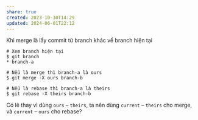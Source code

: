 ```yaml
---
share: true
created: 2023-10-30T14:29
updated: 2024-06-01T22:12
---
```

Khi merge là lấy commit từ branch khác về branch hiện tại
```
# Xem branch hiện tại
$ git branch
* branch-a

# Nếu là merge thì branch-a là ours
$ git merge -X ours branch-b  

# Nếu là rebase thì branch-a là theirs
$ git rebase -X theirs branch-b
```

Có lẽ thay vì dùng `ours` – `theirs`, ta nên dùng `current` – `theirs` cho merge, và `current` – `ours` cho rebase?